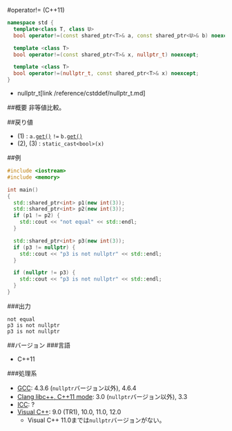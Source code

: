 #operator!= (C++11)
```cpp
namespace std {
  template<class T, class U>
  bool operator!=(const shared_ptr<T>& a, const shared_ptr<U>& b) noexcept; // (1)

  template <class T>
  bool operator!=(const shared_ptr<T>& x, nullptr_t) noexcept;              // (2)

  template <class T>
  bool operator!=(nullptr_t, const shared_ptr<T>& x) noexcept;              // (3)
}
```
* nullptr_t[link /reference/cstddef/nullptr_t.md]

##概要
非等値比較。


##戻り値
- (1) : `a.`[`get()`](./get.md) `!=` `b.`[`get()`](./get.md)
- (2), (3) : `static_cast<bool>(x)`


##例
```cpp
#include <iostream>
#include <memory>

int main()
{
  std::shared_ptr<int> p1(new int(3));
  std::shared_ptr<int> p2(new int(3));
  if (p1 != p2) {
    std::cout << "not equal" << std::endl;
  }

  std::shared_ptr<int> p3(new int(3));
  if (p3 != nullptr) {
    std::cout << "p3 is not nullptr" << std::endl;
  }

  if (nullptr != p3) {
    std::cout << "p3 is not nullptr" << std::endl;
  }
}
```

###出力
```
not equal
p3 is not nullptr
p3 is not nullptr
```

##バージョン
###言語
- C++11

###処理系
- [GCC](/implementation.md#gcc): 4.3.6 (`nullptr`バージョン以外), 4.6.4
- [Clang libc++, C++11 mode](/implementation.md#clang): 3.0 (`nullptr`バージョン以外), 3.3
- [ICC](/implementation.md#icc): ?
- [Visual C++](/implementation.md#visual_cpp): 9.0 (TR1), 10.0, 11.0, 12.0
	- Visual C++ 11.0までは`nullptr`バージョンがない。

